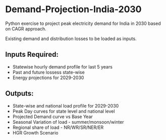 # Demand-Projection-India-2030
Python exercise to project peak electricity demand for India in 2030 based on CAGR approach.

Existing demand and distribution losses to be loaded as inputs.

## Inputs Required:

- Statewise hourly demand profile for last 5 years
- Past and future lossess state-wise
- Energy projections for 2029-2030


## Outputs:

- State-wise and national load profile for 2029-2030
- Peak Day curves for state level and national level
- Projected Demand curve vs Base Year
- Seasonal Variation of load - summer/monsoon/winter
- Regional share of load - NR/WR/SR/NER/ER
- HGR Growth Scenario




